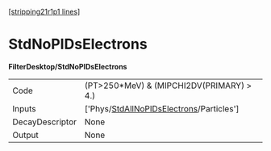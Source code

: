 [[stripping21r1p1 lines]](./stripping21r1p1-index)

# StdNoPIDsElectrons

**FilterDesktop/StdNoPIDsElectrons**

|                 |                                                                                                       |
|-----------------|-------------------------------------------------------------------------------------------------------|
| Code            | (PT\>250\*MeV) & (MIPCHI2DV(PRIMARY) \> 4.)                                                           |
| Inputs          | ['Phys/[StdAllNoPIDsElectrons](./stripping21r1p1-commonparticles-stdallnopidselectrons)/Particles'] |
| DecayDescriptor | None                                                                                                  |
| Output          | None                                                                                                  |
